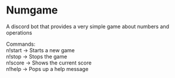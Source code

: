# Numgame
A discord bot that provides a very simple game about numbers and operations

Commands: <br>
n!start  -> Starts a new game <br>
n!stop -> Stops the game <br>
n!score -> Shows the current score <br>
n!help -> Pops up a help message <br>
